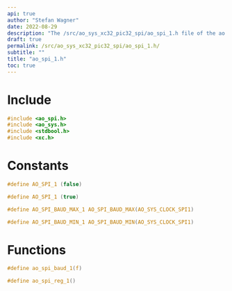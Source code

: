 ```yaml
---
api: true
author: "Stefan Wagner"
date: 2022-08-29
description: "The /src/ao_sys_xc32_pic32_spi/ao_spi_1.h file of the ao real-time operating system."
draft: true
permalink: /src/ao_sys_xc32_pic32_spi/ao_spi_1.h/
subtitle: ""
title: "ao_spi_1.h"
toc: true
---
```


# Include

```c
#include <ao_spi.h>
#include <ao_sys.h>
#include <stdbool.h>
#include <xc.h>
```

# Constants

```c
#define AO_SPI_1 (false)
```

```c
#define AO_SPI_1 (true)
```

```c
#define AO_SPI_BAUD_MAX_1 AO_SPI_BAUD_MAX(AO_SYS_CLOCK_SPI1)
```

```c
#define AO_SPI_BAUD_MIN_1 AO_SPI_BAUD_MIN(AO_SYS_CLOCK_SPI1)
```

# Functions

```c
#define ao_spi_baud_1(f)
```

```c
#define ao_spi_reg_1()
```

